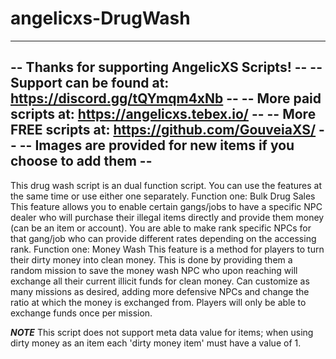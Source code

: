 # angelicxs-DrugWash

----------------------------------------------------------------------
-- Thanks for supporting AngelicXS Scripts!							--
-- Support can be found at: https://discord.gg/tQYmqm4xNb			--
-- More paid scripts at: https://angelicxs.tebex.io/ 				--
-- More FREE scripts at: https://github.com/GouveiaXS/ 				--
-- Images are provided for new items if you choose to add them 		--
----------------------------------------------------------------------

This drug wash script is an dual function script. You can use the features at the same time or use either one separately.
Function one: Bulk Drug Sales
This feature allows you to enable certain gangs/jobs to have a specific NPC dealer who will purchase their illegal items directly and provide them money (can be an item or account).
You are able to make rank specific NPCs for that gang/job who can provide different rates depending on the accessing rank.
Function one: Money Wash
This feature is a method for players to turn their dirty money into clean money. This is done by providing them a random mission to save the money wash NPC who upon reaching will exchange all their current illicit funds for clean money.
Can customize as many missions as desired, adding more defensive NPCs and change the ratio at which the money is exchanged from. Players will only be able to exchange funds once per mission.

***NOTE*** This script does not support meta data value for items; when using dirty money as an item each 'dirty money item' must have a value of 1.
